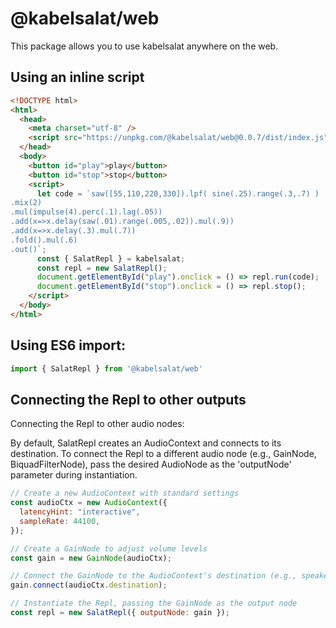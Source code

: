 # @kabelsalat/web

This package allows you to use kabelsalat anywhere on the web. 

## Using an inline script
```html
<!DOCTYPE html>
<html>
  <head>
    <meta charset="utf-8" />
    <script src="https://unpkg.com/@kabelsalat/web@0.0.7/dist/index.js"></script>
  </head>
  <body>
    <button id="play">play</button>
    <button id="stop">stop</button>
    <script>
      let code = `saw([55,110,220,330]).lpf( sine(.25).range(.3,.7) )
.mix(2)
.mul(impulse(4).perc(.1).lag(.05))
.add(x=>x.delay(saw(.01).range(.005,.02)).mul(.9))
.add(x=>x.delay(.3).mul(.7))
.fold().mul(.6)
.out()`;
      const { SalatRepl } = kabelsalat;
      const repl = new SalatRepl();
      document.getElementById("play").onclick = () => repl.run(code);
      document.getElementById("stop").onclick = () => repl.stop();
    </script>
  </body>
</html>
```

## Using ES6 import:
```js
import { SalatRepl } from '@kabelsalat/web'
```

## Connecting the Repl to other outputs
Connecting the Repl to other audio nodes:

By default, SalatRepl creates an AudioContext and connects to its destination. To connect the Repl to a different audio node (e.g., GainNode, BiquadFilterNode), pass the desired AudioNode as the 'outputNode' parameter during instantiation.

```js
// Create a new AudioContext with standard settings
const audioCtx = new AudioContext({
  latencyHint: "interactive",
  sampleRate: 44100,
});

// Create a GainNode to adjust volume levels
const gain = new GainNode(audioCtx);

// Connect the GainNode to the AudioContext's destination (e.g., speakers)
gain.connect(audioCtx.destination);

// Instantiate the Repl, passing the GainNode as the output node
const repl = new SalatRepl({ outputNode: gain });
```